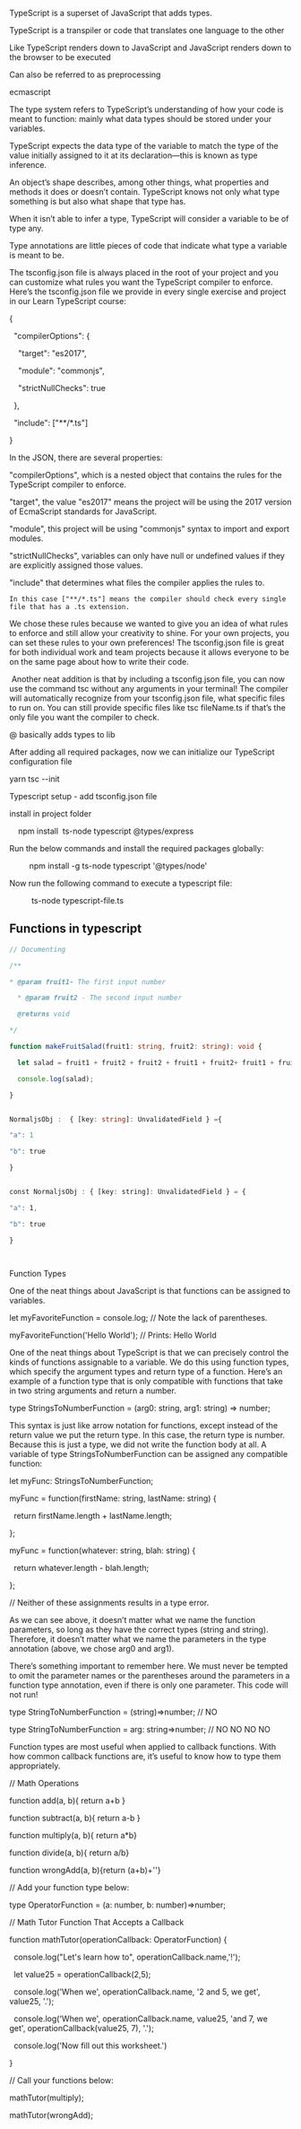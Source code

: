 TypeScript is a superset of JavaScript that adds types.  


TypeScript is a transpiler or code that translates one language to the other   

Like TypeScript renders down to JavaScript and JavaScript renders down to the browser to be executed  

Can also be referred to as preprocessing   

ecmascript





The type system refers to TypeScript’s understanding of how your code is meant to function: mainly what data types should be stored under your variables.  

TypeScript expects the data type of the variable to match the type of the value initially assigned to it at its declaration—this is known as type inference.  

An object’s shape describes, among other things, what properties and methods it does or doesn’t contain. TypeScript knows not only what type something is but also what shape that type has.  

When it isn’t able to infer a type, TypeScript will consider a variable to be of type any.  

Type annotations are little pieces of code that indicate what type a variable is meant to be.  

The tsconfig.json file is always placed in the root of your project and you can customize what rules you want the TypeScript compiler to enforce. Here’s the tsconfig.json file we provide in every single exercise and project in our Learn TypeScript course:  

{   

  "compilerOptions": {   

    "target": "es2017",   

    "module": "commonjs",     

    "strictNullChecks": true   

  },   

  "include": ["**/*.ts"]   

}   

In the JSON, there are several properties:  

"compilerOptions", which is a nested object that contains the rules for the TypeScript compiler to enforce.   

"target", the value "es2017" means the project will be using the 2017 version of EcmaScript standards for JavaScript.   

"module", this project will be using "commonjs" syntax to import and export modules.   

"strictNullChecks", variables can only have null or undefined values if they are explicitly assigned those values.   

"include" that determines what files the compiler applies the rules to. 

	In this case ["**/*.ts"] means the compiler should check every single file that has a .ts extension.   

We chose these rules because we wanted to give you an idea of what rules to enforce and still allow your creativity to shine. For your own projects, you can set these rules to your own preferences! The tsconfig.json file is great for both individual work and team projects because it allows everyone to be on the same page about how to write their code.   

 Another neat addition is that by including a tsconfig.json file, you can now use the command tsc without any arguments in your terminal! The compiler will automatically recognize from your tsconfig.json file, what specific files to run on. You can still provide specific files like tsc fileName.ts if that’s the only file you want the compiler to check. 

@ basically adds types to lib 

After adding all required packages, now we can initialize our TypeScript configuration file 

yarn tsc --init 

Typescript setup - add tsconfig.json file  

install in project folder 

    npm install  ts-node typescript @types/express 

Run the below commands and install the required packages globally: 

         npm install -g ts-node typescript '@types/node' 

Now run the following command to execute a typescript file: 

          ts-node typescript-file.ts



## Functions in typescript


```typescript
// Documenting  

/** 

* @param fruit1- The first input number 

  * @param fruit2 - The second input number 

  @returns void 

*/ 

function makeFruitSalad(fruit1: string, fruit2: string): void { 

  let salad = fruit1 + fruit2 + fruit2 + fruit1 + fruit2+ fruit1 + fruit1; 

  console.log(salad); 

}


NormaljsObj :  { [key: string]: UnvalidatedField } ={ 

"a": 1 

"b": true 

}


const NormaljsObj : { [key: string]: UnvalidatedField } = { 

"a": 1,  

"b": true  

}




```


Function Types 

One of the neat things about JavaScript is that functions can be assigned to variables. 

let myFavoriteFunction = console.log; // Note the lack of parentheses. 

myFavoriteFunction('Hello World'); // Prints: Hello World 

One of the neat things about TypeScript is that we can precisely control the kinds of functions assignable to a variable. We do this using function types, which specify the argument types and return type of a function. Here’s an example of a function type that is only compatible with functions that take in two string arguments and return a number. 

type StringsToNumberFunction = (arg0: string, arg1: string) => number; 

This syntax is just like arrow notation for functions, except instead of the return value we put the return type. In this case, the return type is number. Because this is just a type, we did not write the function body at all. A variable of type StringsToNumberFunction can be assigned any compatible function: 

let myFunc: StringsToNumberFunction; 

myFunc = function(firstName: string, lastName: string) { 

  return firstName.length + lastName.length; 

}; 

myFunc = function(whatever: string, blah: string) { 

  return whatever.length - blah.length; 

}; 

// Neither of these assignments results in a type error. 

As we can see above, it doesn’t matter what we name the function parameters, so long as they have the correct types (string and string). Therefore, it doesn’t matter what we name the parameters in the type annotation (above, we chose arg0 and arg1). 

There’s something important to remember here. We must never be tempted to omit the parameter names or the parentheses around the parameters in a function type annotation, even if there is only one parameter. This code will not run! 

type StringToNumberFunction = (string)=>number; // NO 

type StringToNumberFunction = arg: string=>number; // NO NO NO NO 

Function types are most useful when applied to callback functions. With how common callback functions are, it’s useful to know how to type them appropriately. 

// Math Operations 

function add(a, b){ return a+b } 

function subtract(a, b){ return a-b } 

function multiply(a, b){ return a*b} 

function divide(a, b){ return a/b} 

function wrongAdd(a, b){return (a+b)+''} 

// Add your function type below: 

type OperatorFunction = (a: number, b: number)=>number; 

// Math Tutor Function That Accepts a Callback 

function mathTutor(operationCallback: OperatorFunction) { 

  console.log("Let's learn how to", operationCallback.name,'!'); 

  let value25 = operationCallback(2,5); 

  console.log('When we', operationCallback.name, '2 and 5, we get', value25, '.'); 

  console.log('When we', operationCallback.name, value25, 'and 7, we get', operationCallback(value25, 7), '.'); 

  console.log('Now fill out this worksheet.') 

} 

// Call your functions below: 

mathTutor(multiply); 

mathTutor(wrongAdd);